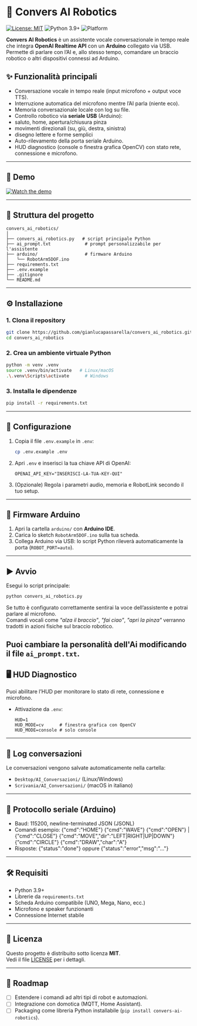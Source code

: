 # 🤖 Convers AI Robotics

[![License: MIT](https://img.shields.io/badge/License-MIT-yellow.svg)](LICENSE)
![Python 3.9+](https://img.shields.io/badge/python-3.9%2B-blue)
![Platform](https://img.shields.io/badge/platform-Linux%20%7C%20Windows%20%7C%20RaspberryPi-lightgrey)

**Convers AI Robotics** è un assistente vocale conversazionale in tempo reale che integra **OpenAI Realtime API** con un **Arduino** collegato via USB.  
Permette di parlare con l’AI e, allo stesso tempo, comandare un braccio robotico o altri dispositivi connessi ad Arduino.

## ✨ Funzionalità principali

- Conversazione vocale in tempo reale (input microfono + output voce TTS).
- Interruzione automatica del microfono mentre l’AI parla (niente eco).
- Memoria conversazionale locale con log su file.
- Controllo robotico via **seriale USB** (Arduino):
- saluto, home, apertura/chiusura pinza
- movimenti direzionali (su, giù, destra, sinistra)
- disegno lettere e forme semplici
- Auto-rilevamento della porta seriale Arduino.
- HUD diagnostico (console o finestra grafica OpenCV) con stato rete, connessione e microfono.

---
## 🎥 Demo

[![Watch the demo](https://img.youtube.com/vi/qj3egxmWiZ4/0.jpg)](https://youtu.be/qj3egxmWiZ4)

---
## 📂 Struttura del progetto

```
convers_ai_robotics/
│
├── convers_ai_robotics.py   # script principale Python
├── ai_prompt.txt             # prompt personalizzabile per l'assistente
├── arduino/                  # firmware Arduino
│   └── RobotArm5DOF.ino
├── requirements.txt
├── .env.example
├── .gitignore
└── README.md
```

---

## ⚙️ Installazione

### 1. Clona il repository
```bash
git clone https://github.com/gianlucapassarella/convers_ai_robotics.git
cd convers_ai_robotics
```

### 2. Crea un ambiente virtuale Python
```bash
python -m venv .venv
source .venv/bin/activate   # Linux/macOS
.\.venv\Scripts\activate      # Windows
```

### 3. Installa le dipendenze
```bash
pip install -r requirements.txt
```

---

## 🔑 Configurazione

1. Copia il file `.env.example` in `.env`:
   ```bash
   cp .env.example .env
   ```
2. Apri `.env` e inserisci la tua chiave API di OpenAI:
   ```env
   OPENAI_API_KEY="INSERISCI-LA-TUA-KEY-QUI"
   ```

3. (Opzionale) Regola i parametri audio, memoria e RobotLink secondo il tuo setup.

---

## 🤖 Firmware Arduino

1. Apri la cartella `arduino/` con **Arduino IDE**.  
2. Carica lo sketch `RobotArm5DOF.ino` sulla tua scheda.  
3. Collega Arduino via USB: lo script Python rileverà automaticamente la porta (`ROBOT_PORT=auto`).

---

## ▶️ Avvio

Esegui lo script principale:

```bash
python convers_ai_robotics.py
```

Se tutto è configurato correttamente sentirai la voce dell’assistente e potrai parlare al microfono.  
Comandi vocali come *"alza il braccio"*, *"fai ciao"*, *"apri la pinza"* verranno tradotti in azioni fisiche sul braccio robotico.

Puoi cambiare la personalità dell'Ai modificando il file `ai_prompt.txt`.   
---

## 🖥️ HUD Diagnostico

Puoi abilitare l’HUD per monitorare lo stato di rete, connessione e microfono.

- Attivazione da `.env`:
  ```env
  HUD=1
  HUD_MODE=cv      # finestra grafica con OpenCV
  HUD_MODE=console # solo console
  ```

---

## 📒 Log conversazioni

Le conversazioni vengono salvate automaticamente nella cartella:
- `Desktop/AI_Conversazioni/` (Linux/Windows)
- `Scrivania/AI_Conversazioni/` (macOS in italiano)

---
## 📡 Protocollo seriale (Arduino)
- Baud: 115200, newline-terminated JSON (JSONL)
- Comandi esempio:
  {"cmd":"HOME"}
  {"cmd":"WAVE"}
  {"cmd":"OPEN"} | {"cmd":"CLOSE"}
  {"cmd":"MOVE","dir":"LEFT|RIGHT|UP|DOWN"}
  {"cmd":"CIRCLE"}
  {"cmd":"DRAW","char":"A"}
- Risposte:
  {"status":"done"} oppure {"status":"error","msg":"..."}

---
## 🛠️ Requisiti

- Python 3.9+
- Librerie da `requirements.txt`
- Scheda Arduino compatibile (UNO, Mega, Nano, ecc.)
- Microfono e speaker funzionanti
- Connessione Internet stabile

---

## 📜 Licenza

Questo progetto è distribuito sotto licenza **MIT**.  
Vedi il file [LICENSE](LICENSE) per i dettagli.

---

## 🚀 Roadmap

- [ ] Estendere i comandi ad altri tipi di robot e automazioni.
- [ ] Integrazione con domotica (MQTT, Home Assistant).
- [ ] Packaging come libreria Python installabile (`pip install convers-ai-robotics`).
